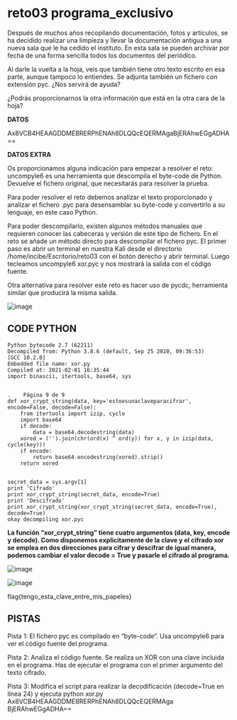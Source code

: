 # reto03 programa_exclusivo

Después de muchos años recopilando documentación, fotos y artículos, se ha decidido realizar una limpieza y llevar la documentación antigua a una nueva sala que le ha cedido el instituto. En esta sala se pueden archivar por fecha de una forma sencilla todos los documentos del periódico.

Al darle la vuelta a la hoja, veis que también tiene otro texto escrito en esa parte, aunque tampoco lo entiendes. Se adjunta también un fichero con extensión pyc. ¿Nos servirá de ayuda? 

¿Podrás proporcionarnos la otra información que está en la otra cara de la hoja?    
  
**DATOS** 

Ax8VCB4HEAAGDDMEBRERPhENAh8DLQQcEQERMAgaBjERAhwEGgADHA==

**DATOS EXTRA**

Os proporcionamos alguna indicación para empezar a resolver el reto: uncompyle6 es una herramienta que descompila el byte-code de Python. Devuelve el fichero original, que necesitarás para resolver la prueba.

Para poder resolver el reto debemos analizar el texto proporcionado y analizar el fichero .pyc para desensamblar su byte-code y convertirlo a su lenguaje, en este caso Python.  
 
Para poder descompilarlo, existen algunos métodos manuales que requieren conocer las cabeceras y versión de este tipo de fichero. En el reto se añade un método directo para descompilar el fichero pyc. El primer paso es abrir un terminal en nuestra Kali desde el directorio /home/incibe/Escritorio/reto03 con el botón derecho y abrir terminal.  Luego tecleamos uncompyle6 xor.pyc y nos mostrará la salida con el código fuente.  
 
Otra alternativa para resolver este reto es hacer uso de pycdc, herramienta similar que producirá la misma salida. 

![image](https://user-images.githubusercontent.com/69391590/123660895-f628e280-d82b-11eb-9f10-bc55f5ec8609.png)

## CODE PYTHON 


```
Python bytecode 2.7 (62211)
Decompiled from: Python 3.8.6 (default, Sep 25 2020, 09:36:53)  
[GCC 10.2.0] 
Embedded file name: xor.py 
Compiled at: 2021-02-01 16:35:44 
import binascii, itertools, base64, sys 
 
  
.    Página 9 de 9 
def xor_crypt_string(data, key='estoesunaclaveparacifrar', encode=False, decode=False): 
    from itertools import izip, cycle 
    import base64 
    if decode: 
        data = base64.decodestring(data) 
    xored = ('').join(chr(ord(x) ^ ord(y)) for x, y in izip(data, cycle(key))) 
    if encode: 
        return base64.encodestring(xored).strip() 
    return xored 
 
 
secret_data = sys.argv[1] 
print 'Cifrado' 
print xor_crypt_string(secret_data, encode=True) 
print 'Descifrado' 
print xor_crypt_string(xor_crypt_string(secret_data, encode=True), decode=True) 
okay decompiling xor.pyc
```

**La función “xor_crypt_string” tiene cuatro argumentos (data, key, encode y decode). Como disponemos explícitamente de la clave y el cifrado xor se emplea en dos direcciones para cifrar y descifrar de igual manera, podemos cambiar el valor decode = True y pasarle el cifrado al programa.**

![image](https://user-images.githubusercontent.com/69391590/123662683-97646880-d82d-11eb-8f5d-ed079b059360.png)

![image](https://user-images.githubusercontent.com/69391590/123662739-a4815780-d82d-11eb-90b5-2da202073a51.png)


 flag{tengo_esta_clave_entre_mis_papeles} 
 

## PISTAS

Pista 1: El fichero pyc es compilado en “byte-code”. Usa uncompyle6 para ver el código fuente del programa. 

Pista 2: Analiza el código fuente. Se realiza un XOR con una clave incluida en el programa. Has de ejecutar el programa con el primer argumento del texto cifrado.  

Pista 3:   Modifica el script para realizar la decodificación  (decode=True en línea 24) y ejecuta python xor.py  Ax8VCB4HEAAGDDMEBRERPhENAh8DLQQcEQERMAga BjERAhwEGgADHA== 

